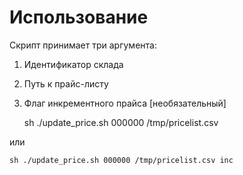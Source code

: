 Использование
=============

Скрипт принимает три аргумента:

1. Идентификатор склада
2. Путь к прайс-листу
3. Флаг инкрементного прайса [необязательный]



	sh ./update_price.sh 000000 /tmp/pricelist.csv


или

	
	sh ./update_price.sh 000000 /tmp/pricelist.csv inc

